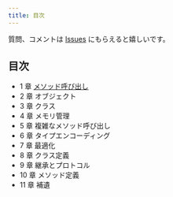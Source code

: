 ```yaml
---
title: 目次
---
```


質問、コメントは [Issues](https://github.com/torus/objc-runtime-book/issues) にもらえると嬉しいです。


## 目次

-   1 章 [メソッド呼び出し](01-method-call)
-   2 章 オブジェクト
-   3 章 クラス
-   4 章 メモリ管理
-   5 章 複雑なメソッド呼び出し
-   6 章 タイプエンコーディング
-   7 章 最適化
-   8 章 クラス定義
-   9 章 継承とプロトコル
-   10 章 メソッド定義
-   11 章 補遺
